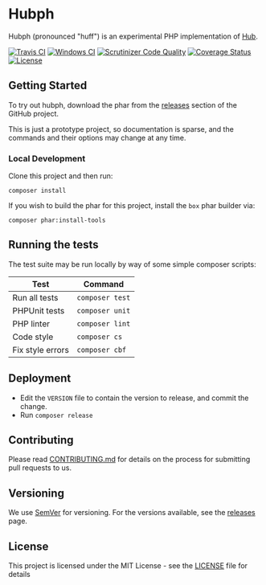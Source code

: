 # Hubph

Hubph (pronounced "huff") is an experimental PHP implementation of [Hub](https://github.com/github/hub).

[![Travis CI](https://travis-ci.org/g1a/hubph.svg?branch=master)](https://travis-ci.org/g1a/hubph)
[![Windows CI](https://ci.appveyor.com/api/projects/status/{{PUT_APPVEYOR_STATUS_BADGE_ID_HERE}}?svg=true)](https://ci.appveyor.com/project/g1a/hubph)
[![Scrutinizer Code Quality](https://scrutinizer-ci.com/g/g1a/hubph/badges/quality-score.png?b=master)](https://scrutinizer-ci.com/g/g1a/hubph/?branch=master)
[![Coverage Status](https://coveralls.io/repos/github/g1a/hubph/badge.svg?branch=master)](https://coveralls.io/github/g1a/hubph?branch=master) 
[![License](https://img.shields.io/badge/license-MIT-408677.svg)](LICENSE)

## Getting Started

To try out hubph, download the phar from the [releases](https://github.com/g1a/hubph/releases) section of the GitHub project.

This is just a prototype project, so documentation is sparse, and the commands and their options may change at any time.

### Local Development

Clone this project and then run:

```
composer install
```

If you wish to build the phar for this project, install the `box` phar builder via:

```
composer phar:install-tools
```

## Running the tests

The test suite may be run locally by way of some simple composer scripts:

| Test             | Command
| ---------------- | ---
| Run all tests    | `composer test`
| PHPUnit tests    | `composer unit`
| PHP linter       | `composer lint`
| Code style       | `composer cs`     
| Fix style errors | `composer cbf`


## Deployment

- Edit the `VERSION` file to contain the version to release, and commit the change.
- Run `composer release`

## Contributing

Please read [CONTRIBUTING.md](CONTRIBUTING.md) for details on the process for submitting pull requests to us.

## Versioning

We use [SemVer](http://semver.org/) for versioning. For the versions available, see the [releases](https://github.com/g1a/hubph/releases) page.

## License

This project is licensed under the MIT License - see the [LICENSE](LICENSE) file for details
